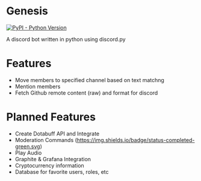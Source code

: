 # Genesis
[![PyPI - Python Version](https://img.shields.io/pypi/pyversions/Django.svg)](https://github.com/complexitydev/DiscordGenesis)

A discord bot written in python using discord.py

# Features

* Move members to specified channel based on text matchng
* Mention members
* Fetch Github remote content (raw) and format for discord

# Planned Features

* Create Dotabuff API and Integrate
* Moderation Commands (https://img.shields.io/badge/status-completed-green.svg)
* Play Audio
* Graphite & Grafana Integration
* Cryptocurrency information
* Database for favorite users, roles, etc
